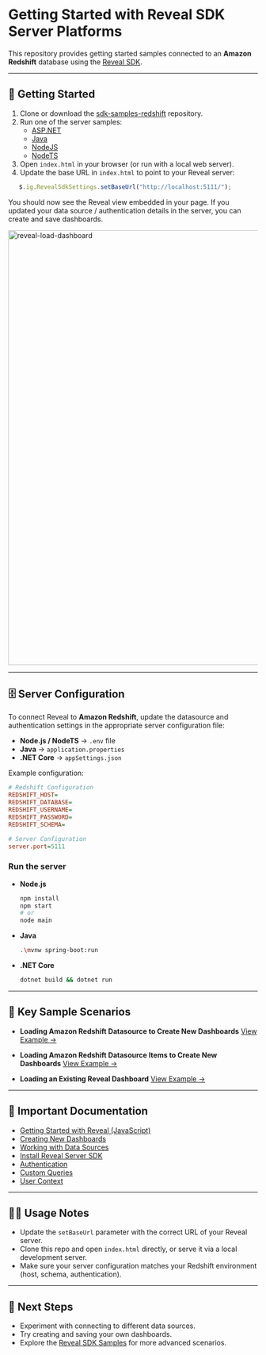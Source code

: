 # Getting Started with Reveal SDK Server Platforms

This repository provides getting started samples connected to an **Amazon Redshift** database using the [Reveal SDK](https://www.revealbi.io/).  

---

## 🚀 Getting Started

1. Clone or download the [sdk-samples-redshift](https://github.com/RevealBi/sdk-samples-redshift) repository.
2. Run one of the server samples:  
   - [ASP.NET](https://github.com/RevealBi/sdk-samples-redshift/tree/main/server/aspnet)  
   - [Java](https://github.com/RevealBi/sdk-samples-redshift/tree/main/server/java)  
   - [NodeJS](https://github.com/RevealBi/sdk-samples-redshift/tree/main/server/node-js)  
   - [NodeTS](https://github.com/RevealBi/sdk-samples-redshift/tree/main/server/node-ts)  
3. Open `index.html` in your browser (or run with a local web server).  
4. Update the base URL in `index.html` to point to your Reveal server:  
```javascript
   $.ig.RevealSdkSettings.setBaseUrl("http://localhost:5111/");
```

You should now see the Reveal view embedded in your page.
If you updated your data source / authentication details in the server, you can create and save dashboards.

<img width="1899" height="877" alt="reveal-load-dashboard" src="https://github.com/user-attachments/assets/6d4a4e94-5fde-4ba2-b96e-ad04c4c4541e" />

---

## 🗄️ Server Configuration

To connect Reveal to **Amazon Redshift**, update the datasource and authentication settings in the appropriate server configuration file:

* **Node.js / NodeTS** → `.env` file
* **Java** → `application.properties`
* **.NET Core** → `appSettings.json`

Example configuration:

```ini
# Redshift Configuration
REDSHIFT_HOST=
REDSHIFT_DATABASE=
REDSHIFT_USERNAME=
REDSHIFT_PASSWORD=
REDSHIFT_SCHEMA=

# Server Configuration
server.port=5111
```

### Run the server

* **Node.js**

  ```bash
  npm install
  npm start
  # or
  node main
  ```

* **Java**

  ```bash
  .\mvnw spring-boot:run
  ```

* **.NET Core**

  ```bash
  dotnet build && dotnet run
  ```

---

## 📂 Key Sample Scenarios

* **Loading Amazon Redshift Datasource to Create New Dashboards**
  [View Example →](https://github.com/RevealBi/sdk-samples-redshift/blob/main/client/index-ds.html)

* **Loading Amazon Redshift Datasource Items to Create New Dashboards**
  [View Example →](https://github.com/RevealBi/sdk-samples-redshift/blob/main/client/index-dsi.html)

* **Loading an Existing Reveal Dashboard**
  [View Example →](https://github.com/RevealBi/sdk-samples-redshift/blob/main/client/load-dashboard.html)

---

## 📖 Important Documentation

* [Getting Started with Reveal (JavaScript)](https://help.revealbi.io/web/getting-started-javascript/)
* [Creating New Dashboards](https://help.revealbi.io/web/creating-dashboards/)
* [Working with Data Sources](https://help.revealbi.io/web/datasources/)
* [Install Reveal Server SDK](https://help.revealbi.io/web/install-server-sdk/)
* [Authentication](https://help.revealbi.io/web/authentication/)
* [Custom Queries](https://help.revealbi.io/web/custom-queries/)
* [User Context](https://help.revealbi.io/web/user-context/)

---

## 🧑‍💻 Usage Notes

* Update the `setBaseUrl` parameter with the correct URL of your Reveal server.
* Clone this repo and open `index.html` directly, or serve it via a local development server.
* Make sure your server configuration matches your Redshift environment (host, schema, authentication).

---

## 📌 Next Steps

* Experiment with connecting to different data sources.
* Try creating and saving your own dashboards.
* Explore the [Reveal SDK Samples](https://github.com/RevealBi) for more advanced scenarios.


